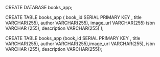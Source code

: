 CREATE DATABASE books_app;

CREATE TABLE books_app (
  book_id SERIAL PRIMARY KEY , 
  title VARCHAR(255),
  author VARCHAR(255),
  image_url VARCHAR(255)
  isbn VARCHAR (255),
  description VARCHAR(255)
);



 CREATE TABLE books_app (book_id SERIAL PRIMARY KEY , title VARCHAR(255), author VARCHAR(255),image_url VARCHAR(255), isbn VARCHAR (255), description VARCHAR(255));
